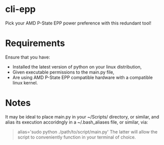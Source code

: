 # cli-epp
Pick your AMD P-State EPP power preference with this redundant tool!

# Requirements
Ensure that you have:
* Installed the latest version of python on your linux distribution,
* Given executable permissions to the main.py file,
* Are using AMD P-State EPP compatible hardware with a compatible linux kernel.

# Notes
It may be ideal to place main.py in your ~/Scripts/ directory, or similar, and alias its execution accoridngly in a ~/.bash_aliases file, or similar, via:
> alias='sudo python ./path/to/script/main.py'
The latter will allow the script to conveniently function in your terminal of choice.

